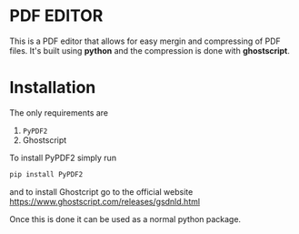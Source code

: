 # PDF EDITOR

This is a PDF editor that allows for easy mergin and compressing of PDF files. It's built using **python** and the compression is done with **ghostscript**.

# Installation

The only requirements are

1. `PyPDF2`
2. Ghostscript

To install PyPDF2 simply run

```bash
pip install PyPDF2
```

and to install Ghostcript go to the official website https://www.ghostscript.com/releases/gsdnld.html

Once this is done it can be used as a normal python package.
